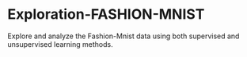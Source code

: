 # Exploration-FASHION-MNIST
Explore and analyze the Fashion-Mnist data using both supervised and unsupervised learning methods.
